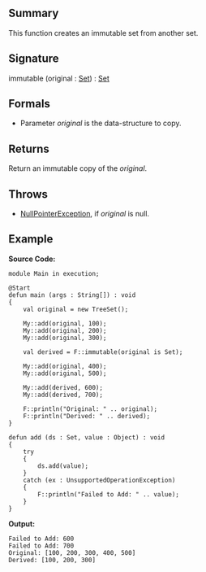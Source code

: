 ## Summary

This function creates an immutable set from another set.

## Signature

immutable (original : [Set](https://docs.oracle.com/javase/7/docs/api/java/util/Set.html)) : [Set](https://docs.oracle.com/javase/7/docs/api/java/util/Set.html)

## Formals

+ Parameter <i>original</i> is the data-structure to copy.

## Returns

Return an immutable copy of the <i>original</i>.

## Throws

+ [NullPointerException](https://docs.oracle.com/javase/7/docs/api/java/lang/NullPointerException.html), if <i>original</i> is null.

## Example

**Source Code:**

```plain
module Main in execution;

@Start
defun main (args : String[]) : void
{
    val original = new TreeSet();

    My::add(original, 100);
    My::add(original, 200);
    My::add(original, 300);

    val derived = F::immutable(original is Set);
    
    My::add(original, 400);
    My::add(original, 500);

    My::add(derived, 600);
    My::add(derived, 700);

    F::println("Original: " .. original);
    F::println("Derived: " .. derived);
}

defun add (ds : Set, value : Object) : void
{
    try
    {
        ds.add(value);
    }
    catch (ex : UnsupportedOperationException)
    {
        F::println("Failed to Add: " .. value);
    }
}
```

**Output:**

```plain
Failed to Add: 600
Failed to Add: 700
Original: [100, 200, 300, 400, 500]
Derived: [100, 200, 300]
```

